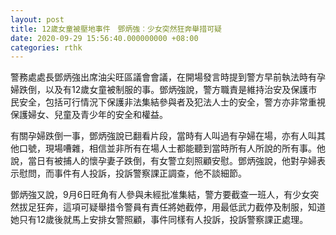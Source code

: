 ```yaml
---
layout: post
title: 12歲女童被壓地事件　鄧炳強︰少女突然狂奔舉措可疑
date: 2020-09-29 15:56:40.000000000 +08:00
categories: rthk
---
```


警務處處長鄧炳強出席油尖旺區議會會議，在開場發言時提到警方早前執法時有孕婦跌倒，以及有12歲女童被制服的事。鄧炳強說，警方職責是維持治安及保護市民安全，包括可行情況下保護非法集結參與者及犯法人士的安全，警方亦非常重視保護婦女、兒童及青少年的安全和權益。

有關孕婦跌倒一事，鄧炳強說已翻看片段，當時有人叫過有孕婦在場，亦有人叫其他口號，現場嘈雜，相信並非所有在場人士都能聽到當時所有人所說的所有事。他說，當日有被捕人的懷孕妻子跌倒，有女警立刻照顧安慰。鄧炳強說，他對孕婦表示慰問，而事件有人投訴，投訴警察課正調查，他不談細節。

鄧炳強又說，9月6日旺角有人參與未經批准集結，警方要截查一班人，有少女突然拔足狂奔，這項可疑舉措令警員有責任將她截停，用最低武力截停及制服，知道她只有12歲後就馬上安排女警照顧，事件同樣有人投訴，投訴警察課正處理。
